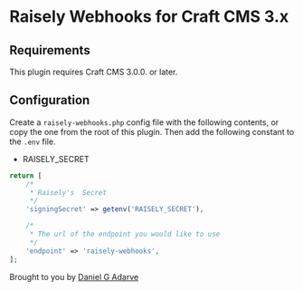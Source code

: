 # Raisely Webhooks for Craft CMS 3.x


## Requirements

This plugin requires Craft CMS 3.0.0. or later.

## Configuration

Create a `raisely-webhooks.php` config file with the following contents, or copy the one from the root of this plugin.
Then add the following constant to the `.env` file.

- RAISELY_SECRET

```php
return [
    /*
     * Raisely's  Secret
     */
    'signingSecret' => getenv('RAISELY_SECRET'),

    /*
     * The url of the endpoint you would like to use
     */
    'endpoint' => 'raisely-webhooks',
];
```

Brought to you by [Daniel G Adarve](mailto:dgonzalezad@gmail.com)
